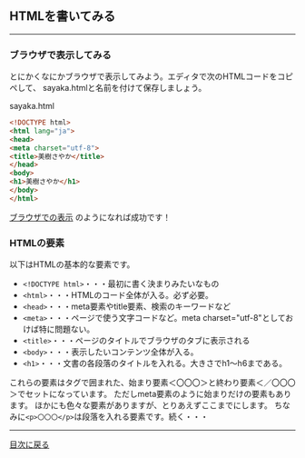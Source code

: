## HTMLを書いてみる
---
### ブラウザで表示してみる

とにかくなにかブラウザで表示してみよう。エディタで次のHTMLコードをコピペして、
sayaka.htmlと名前を付けて保存しましょう。

sayaka.html
  ```html
<!DOCTYPE html>
<html lang="ja">
<head>
  <meta charset="utf-8">
  <title>美樹さやか</title>
</head>
<body>
  <h1>美樹さやか</h1>
</body>
</html>
  ```

[ブラウザでの表示](/sample/sayaka.html) のようになれば成功です！

### HTMLの要素
以下はHTMLの基本的な要素です。

- `<!DOCTYPE html>`・・・最初に書く決まりみたいなもの
- `<html>`・・・HTMLのコード全体が入る。必ず必要。
- `<head>`・・・meta要素やtitle要素、検索のキーワードなど
- `<meta>`・・・ページで使う文字コードなど。meta charset="utf-8"としておけば特に問題ない。
- `<title>`・・・ページのタイトルでブラウザのタブに表示される
- `<body>`・・・表示したいコンテンツ全体が入る。
- `<h1>`・・・文書の各段落のタイトルを入れる。大きさでh1～h6まである。

これらの要素はタグで囲まれた、始まり要素＜〇〇〇＞と終わり要素＜／〇〇〇＞でセットになっています。
ただしmeta要素のように始まりだけの要素もあります。
ほかにも色々な要素がありますが、とりあえずここまでにします。
ちなみに`<p>〇〇〇</p>`は段落を入れる要素です。続く・・・

---
[目次に戻る](/index.md)

